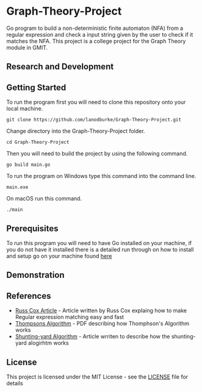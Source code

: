 # Graph-Theory-Project

Go program to build a non-deterministic finite automaton (NFA) from a regular expression and check a input string given by the user to check if it matches the NFA. This project is a college project for the Graph Theory module in GMIT.

## Research and Development


## Getting Started

To run the program first you will need to clone this repository onto your local machine.
```
git clone https://github.com/lanodburke/Graph-Theory-Project.git
```
Change directory into the Graph-Theory-Project folder.
```
cd Graph-Theory-Project
```
Then you will need to build the project by using the following command.
```
go build main.go
```
To run the program on Windows type this command into the command line.
```
main.exe
```
On macOS run this command.
```
./main
```

## Prerequisites

To run this program you will need to have Go installed on your machine, if you do not have it installed there is a detailed run through on how to install and setup go on your machine found [here](https://golang.org/doc/install)


## Demonstration


## References

* [Russ Cox Article](https://swtch.com/~rsc/regexp/regexp1.html)  - Article written by Russ Cox explaing how to make Regular expression matching easy and fast
* [Thompsons Algorithm](https://www.cs.york.ac.uk/fp/lsa/lectures/REToC.pdf) - PDF describing how Thomphson's Algorithm works
* [Shunting-yard Algorithm](http://www.oxfordmathcenter.com/drupal7/node/628) - Article wrriten to describe how the shunting-yard alogirhtm works

## License

This project is licensed under the MIT License - see the [LICENSE](LICENSE) file for details

